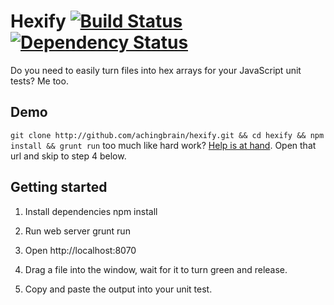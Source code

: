 Hexify [![Build Status](https://travis-ci.org/achingbrain/hexify.png)](https://travis-ci.org/achingbrain/hexify) [![Dependency Status](https://david-dm.org/achingbrain/hexify.png)](https://david-dm.org/achingbrain/jjvm)
=====

Do you need to easily turn files into hex arrays for your JavaScript unit tests?  Me too.

Demo
-----

`git clone http://github.com/achingbrain/hexify.git && cd hexify && npm install && grunt run` too much like hard work?  [Help is at hand](http://achingbrain.github.com/hexify).  Open that url and skip to step 4 below.

Getting started
-----

1. Install dependencies
	npm install

2. Run web server
	grunt run

3. Open http://localhost:8070

4. Drag a file into the window, wait for it to turn green and release.

5. Copy and paste the output into your unit test.

